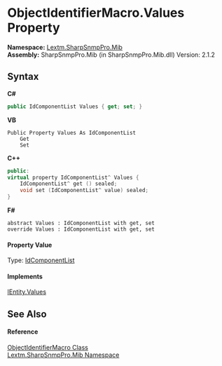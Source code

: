 # ObjectIdentifierMacro.Values Property 
 

**Namespace:**&nbsp;<a href="N_Lextm_SharpSnmpPro_Mib">Lextm.SharpSnmpPro.Mib</a><br />**Assembly:**&nbsp;SharpSnmpPro.Mib (in SharpSnmpPro.Mib.dll) Version: 2.1.2

## Syntax

**C#**<br />
``` C#
public IdComponentList Values { get; set; }
```

**VB**<br />
``` VB
Public Property Values As IdComponentList
	Get
	Set
```

**C++**<br />
``` C++
public:
virtual property IdComponentList^ Values {
	IdComponentList^ get () sealed;
	void set (IdComponentList^ value) sealed;
}
```

**F#**<br />
``` F#
abstract Values : IdComponentList with get, set
override Values : IdComponentList with get, set
```


#### Property Value
Type: <a href="T_Lextm_SharpSnmpPro_Mib_IdComponentList">IdComponentList</a>

#### Implements
<a href="P_Lextm_SharpSnmpPro_Mib_IEntity_Values">IEntity.Values</a><br />

## See Also


#### Reference
<a href="T_Lextm_SharpSnmpPro_Mib_ObjectIdentifierMacro">ObjectIdentifierMacro Class</a><br /><a href="N_Lextm_SharpSnmpPro_Mib">Lextm.SharpSnmpPro.Mib Namespace</a><br />